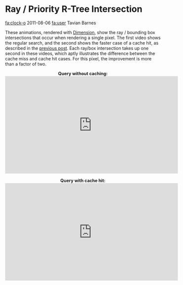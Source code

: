 # Ray / Priority R-Tree Intersection

<div class="infobar">

<fa:clock-o> 2011-08-06
<fa:user> Tavian Barnes

</div>


These animations, rendered with [Dimension], show the ray / bounding box intersections that occur when rendering a single pixel.
The first video shows the regular search, and the second shows the faster case of a cache hit, as described in the [previous post].
Each ray/box intersection takes up one second in these videos, which aptly illustrates the difference between the cache miss and cache hit cases.
For this pixel, the improvement is more than a factor of two.

[Dimension]: /dimension
[previous post]: priority_r_trees.md

<p style="text-align: center;">
    <strong>Query without caching:</strong><br>
    <iframe width="560" height="315" src="https://www.youtube.com/embed/ZEU0PxFg3QI" frameborder="0" allow="accelerometer; autoplay; encrypted-media; gyroscope; picture-in-picture" allowfullscreen></iframe>
</p>

<p style="text-align: center;">
    <strong>Query with cache hit:</strong><br>
    <iframe width="560" height="315" src="https://www.youtube.com/embed/B7fhFUs-oik" frameborder="0" allow="accelerometer; autoplay; encrypted-media; gyroscope; picture-in-picture" allowfullscreen></iframe>
</p>
